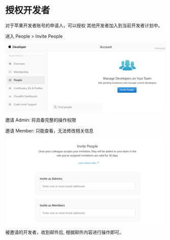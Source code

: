 # 授权开发者

对于苹果开发者账号的申请人，可以授权 其他开发者加入到当前开发者计划中。

进入 People > Invite People

![](./assets/au_1.png)


邀请 Admin: 将具备完整的操作权限

邀请 Member: 只能查看，无法修改相关信息

![](./assets/au_2.png)

被邀请的开发者，收到邮件后, 根据邮件内容进行操作即可。